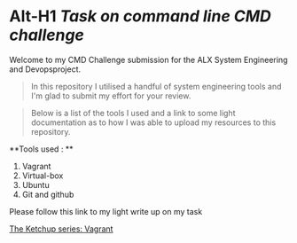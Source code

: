 # Alt-H1 *Task on command line CMD challenge*

Welcome to my CMD Challenge submission for the ALX System Engineering and Devopsproject.

> In this repository I utilised a handful of system engineering tools and I'm glad to submit my effort for your review.

> Below is a list of the tools I used and a link to some light documentation as to how I was able to upload my resources to this repository.

**Tools used : **

1. Vagrant
2. Virtual-box
3. Ubuntu
4. Git and github

Please follow this link to my light write up on my task

[The Ketchup series: Vagrant](https://www.linkedin.com)
